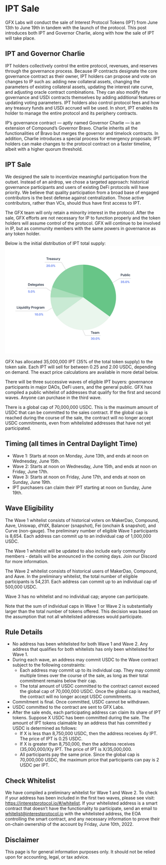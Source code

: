 # IPT Sale

GFX Labs will conduct the sale of Interest Protocol Tokens (IPT) from June 13th to June 19th in tandem with the launch of the protocol. This post introduces both IPT and Governor Charlie, along with how the sale of IPT will take place.

## IPT and Governor Charlie

IPT holders collectively control the entire protocol, revenues, and reserves through the governance process. Because IP contracts designate the core governance contract as their owner, IPT holders can propose and vote on changes to IP such as: adding new collateral assets, changing the parameters of existing collateral assets, updating the interest rate curve, and adjusting oracle contract combinations. They can also modify the governance and USDi contracts themselves by adding additional features or updating voting parameters. IPT holders also control protocol fees and how any treasury funds and USDi accrued will be used. In short, IPT enables its holder to manage the entire protocol and its periphery contracts.

IP’s governance contract — aptly named Governor Charlie — is an extension of Compound’s Governor Bravo. Charlie inherits all the functionalities of Bravo but merges the governor and timelock contracts. In addition, Charlie introduces a special process for emergency proposals: IPT holders can make changes to the protocol contract on a faster timeline, albeit with a higher quorum threshold.

## IPT Sale

We designed the sale to incentivize meaningful participation from the outset. Instead of an airdrop, we chose a targeted approach: historical governance participants and users of existing DeFi protocols will have priority. We believe that quality participation from a broad base of engaged contributors is the best defense against centralization. Those active contributors, rather than VCs, should thus have first access to IPT.

The GFX team will only retain a minority interest in the protocol. After the sale, GFX efforts are not necessary for IP to function properly and the token holders will assume control of the protocol. GFX will continue to be involved in IP, but as community members with the same powers in governance as any token holder.
 
Below is the initial distribution of IPT total supply:
![IPTdistribution](./IPTdistribution.png)


GFX has allocated 35,000,000 IPT (35% of the total token supply) to the token sale. Each IPT will sell for between 0.25 and 2.00 USDC, depending on demand. The exact price calculations are available in more detail below.

There will be three successive waves of eligible IPT buyers: governance participants in major DAOs, DeFi users, and the general public. GFX has compiled a public whitelist of addresses that qualify for the first and second waves. Anyone can purchase in the third wave.

There is a global cap of 70,000,000 USDC. This is the maximum amount of USDC that can be committed to the sales contract. If the global cap is reached during the course of the sale, the contract will no longer accept USDC commitments, even from whitelisted addresses that have not yet participated.

## Timing (all times in Central Daylight Time)

* Wave 1: Starts at noon on Monday, June 13th, and ends at noon on Wednesday, June 15th.
* Wave 2: Starts at noon on Wednesday, June 15th, and ends at noon on Friday, June 17th. 
* Wave 3: Starts at noon on Friday, June 17th, and ends at noon on Sunday, June 19th. 
* IPT purchasers can claim their IPT starting at noon on Sunday, June 19th.

## Wave Eligibility

The Wave 1 whitelist consists of historical voters on MakerDao, Compound, Aave, Uniswap, dYdX, Balancer (snapshot), Fei (onchain & snapshot), and Curve (non-gauge). The preliminary number of eligible Wave 1 participants is 8,654. Each address can commit up to an individual cap of 1,000,000 USDC.

The Wave 1 whitelist will be updated to also include early community members - details will be announced in the coming days. Join our Discord for more information.

The Wave 2 whitelist consists of historical users of MakerDao, Compound, and Aave. In the preliminary whitelist, the total number of eligible participants is 54,231. Each address can commit up to an individual cap of 500,000 USDC.

Wave 3 has no whitelist and no individual cap; anyone can participate. 

Note that the sum of individual caps in Wave 1 or Wave 2 is substantially larger than the total number of tokens offered. This decision was based on the assumption that not all whitelisted addresses would participate.

## Rule Details
* No address has been whitelisted for both Wave 1 and Wave 2. Any address that qualifies for both whitelists has only been whitelisted for Wave 1.
* During each wave, an address may commit USDC to the Wave contract subject to the following constraints:
    * Each address may commit up to its individual cap. They may commit multiple times over the course of the sale, as long as their total commitment remains below their cap.
    * The total amount of USDC committed to the contract cannot exceed the global cap of 70,000,000 USDC. Once the global cap is reached, the contract will no longer accept USDC commitments.
* Commitment is final. Once committed, USDC cannot be withdrawn.
* USDC committed to the contract are sent to GFX Labs.
* After the sale ends, each participating address can claim its share of IPT tokens. Suppose X USDC has been committed during the sale. The amount of IPT tokens claimable by an address that has committed y USDC is determined as follows:
    * If X is less than 8,750,000 USDC, then the address receives 4y IPT. The price of IPT is 0.25 USDC.
    * If X is greater than 8,750,000, then the address receives (35,000,000/X)y IPT. The price of IPT is X/35,000,000.
    * All participants pay the same price. Since the global cap is 70,000,000 USDC, the maximum price that participants can pay is 2 USDC per IPT.

## Check Whitelist

We have compiled a preliminary whitelist for Wave 1 and Wave 2. To check if your address has been included in the first two waves, please see visit: https://interestprotocol.io/#/whitelist. If your whitelisted address is a smart contract that doesn’t have the functionality to participate, send an email to whitelist@interestprotocol.io with the whitelisted address, the EOA controlling the smart contract, and any necessary information to prove their on-chain ownership of the account by Friday, June 10th, 2022.

## Disclaimer

This page is for general information purposes only. It should not be relied upon for accounting, legal, or tax advice.



